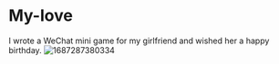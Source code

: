 # My-love
I wrote a WeChat mini game for my girlfriend and wished her a happy birthday.
![1687287380334](https://github.com/Chuancy-ye/My-love/assets/51057405/99c51a11-53a3-4012-b1c7-f770ba714f5a)
